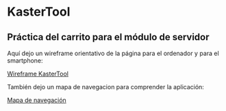 # KasterTool
## Práctica del carrito para el módulo de servidor

Aquí dejo un wireframe orientativo de la página para el ordenador y para el smartphone:

[Wireframe KasterTool](https://balsamiq.cloud/sdy87tn/p4onmzh/r2278)

También dejo un mapa de navegacion para comprender la aplicación:

[Mapa de navegación](https://www.draw.io/?state=%7B%22folderId%22:%220AGW7a0dASIWVUk9PVA%22,%22action%22:%22create%22,%22userId%22:%22100986373910701721656%22%7D#G1KY9uYsr6kblPvgP6INrzHpbPLD_KHGkX)
